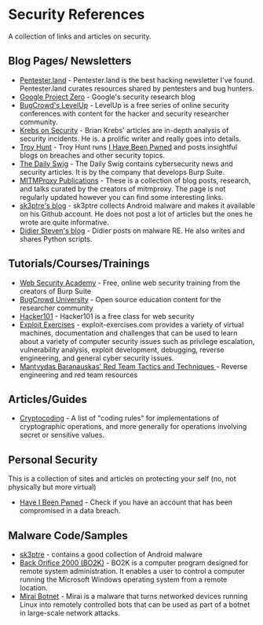 # Security References
A collection of links and articles on security.

## Blog Pages/ Newsletters
* [Pentester.land](https://pentester.land/) - Pentester.land is the best hacking newsletter I've found. Pentester.land curates resources shared by pentesters and bug hunters.
* [Google Project Zero](https://googleprojectzero.blogspot.com/) - Google's security research blog
* [BugCrowd's LevelUp](https://www.bugcrowd.com/resources/levelup/) - LevelUp is a free series of online security conferences with content for the hacker and security researcher community.
* [Krebs on Security](https://krebsonsecurity.com/) - Brian Krebs' articles are in-depth analysis of security incidents. He is. a prolific writer and really goes into details.
* [Troy Hunt](https://www.troyhunt.com/) - Troy Hunt runs [I Have Been Pwned](https://haveibeenpwned.com/) and posts insightful blogs on breaches and other security topics.
* [The Daily Swig](https://portswigger.net/daily-swig) - The Daily Swig contains cybersecurity news and security articles. It is by the company that develops Burp Suite.
* [MITMProxy Publications](https://mitmproxy.org/publications/) - These is a collection of blog posts, research, and talks curated by the creators of mitmproxy. The page is not regularly updated however you can find some interesting links.
* [sk3ptre's blog](http://skptr.me/) - sk3ptre collects Android malware and makes it available on his Github account. He does not post a lot of articles but the ones he wrote are quite informative. 
* [Didier Steven's blog](https://blog.didierstevens.com/) - Didier posts on malware RE. He also writes and shares Python scripts.

## Tutorials/Courses/Trainings
* [Web Security Academy](https://portswigger.net/web-security) - Free, online web security training from the creators of Burp Suite
* [BugCrowd University](https://github.com/bugcrowd/bugcrowd_university) - Open source education content for the researcher community
* [Hacker101](https://www.hacker101.com/) - Hacker101 is a free class for web security
* [Exploit Exercises](https://exploit-exercises.lains.space/) - exploit-exercises.com provides a variety of virtual machines, documentation and challenges that can be used to learn about a variety of computer security issues such as privilege escalation, vulnerability analysis, exploit development, debugging, reverse engineering, and general cyber security issues. 
* [Mantvydas Baranauskas' Red Team Tactics and Techniques ](https://github.com/mantvydasb/RedTeam-Tactics-and-Techniques) - Reverse engineering and red team resources

## Articles/Guides
* [Cryptocoding](https://github.com/veorq/cryptocoding) - A list of "coding rules" for implementations of cryptographic operations, and more generally for operations involving secret or sensitive values.

## Personal Security
This is a collection of sites and articles on protecting your self (no, not physically but more virtual)

* [Have I Been Pwned](https://haveibeenpwned.com/) - Check if you have an account that has been compromised in a data breach.

## Malware Code/Samples
* [sk3ptre](https://github.com/sk3ptre) - contains a good collection of Android malware
* [Back Orifice 2000 (BO2K)](https://github.com/JeremyNGalloway/BO2K) - BO2K is a computer program designed for remote system administration. It enables a user to control a computer running the Microsoft Windows operating system from a remote location.
* [Mirai Botnet](https://github.com/jgamblin/Mirai-Source-Code) - Mirai is a malware that turns networked devices running Linux into remotely controlled bots that can be used as part of a botnet in large-scale network attacks. 
